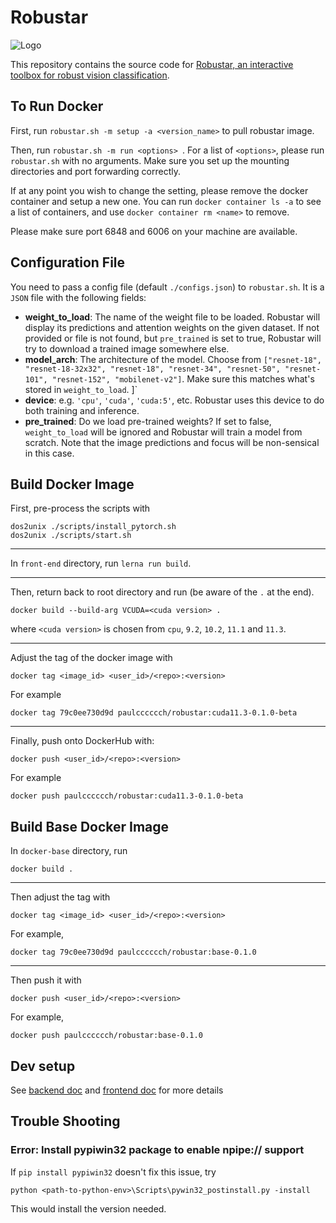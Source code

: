 # Robustar

![Logo](doc/logo_long.png "logo")

This repository contains the source code for [Robustar, an interactive toolbox for robust vision classification](https://github.com/HaohanWang/Robustar).

## To Run Docker

First, run `robustar.sh -m setup -a <version_name>` to pull robustar image. 

Then, run `robustar.sh -m run <options> `. For a list of `<options>`, please run `robustar.sh` with no arguments. Make sure you set up the mounting directories and port forwarding correctly.

If at any point you wish to change the setting, please remove the docker container and setup a new one. You can run `docker container ls -a` to see a list of containers, and use `docker container rm <name>` to remove.

Please make sure port 6848 and 6006 on your machine are available. 

## Configuration File
You need to pass a config file (default `./configs.json`) to `robustar.sh`. It is a `JSON` file with the following fields:

- **weight_to_load**: The name of the weight file to be loaded. Robustar will display its predictions and attention weights on the given dataset. If not provided or file is not found, but `pre_trained` is set to true, Robustar will try to download a trained image somewhere else.
- **model_arch**: The architecture of the model. Choose from `["resnet-18", "resnet-18-32x32", "resnet-18", "resnet-34", "resnet-50", "resnet-101", "resnet-152", "mobilenet-v2"]`. Make sure this matches what's stored in `weight_to_load`.
]`
- **device**: e.g. `'cpu'`, `'cuda'`, `'cuda:5'`, etc. Robustar uses this device to do both training and inference.
- **pre_trained**: Do we load pre-trained weights? If set to false, `weight_to_load` will be ignored and Robustar will train a model from scratch. Note that the image predictions and focus will be non-sensical in this case.


## Build Docker Image
First, pre-process the scripts with
```
dos2unix ./scripts/install_pytorch.sh
dos2unix ./scripts/start.sh
```

---

In `front-end` directory, run ` lerna run build `.   

---
Then, return back to root directory and run (be aware of the `.` at the end).
```
docker build --build-arg VCUDA=<cuda version> .
```
where `<cuda version>` is chosen from `cpu`, `9.2`, `10.2`, `11.1` and `11.3`.

---
Adjust the tag of the docker image with
```
docker tag <image_id> <user_id>/<repo>:<version>
```
For example
```
docker tag 79c0ee730d9d paulcccccch/robustar:cuda11.3-0.1.0-beta
```

---
Finally, push onto DockerHub with:
```
docker push <user_id>/<repo>:<version>
```
For example
```
docker push paulcccccch/robustar:cuda11.3-0.1.0-beta
```

## Build Base Docker Image
In `docker-base` directory, run 

```
docker build .
``` 

---

Then adjust the tag with
```
docker tag <image_id> <user_id>/<repo>:<version>
```
For example, 
```
docker tag 79c0ee730d9d paulcccccch/robustar:base-0.1.0
```

----

Then push it with 
```
docker push <user_id>/<repo>:<version>
```
For example, 
```
docker push paulcccccch/robustar:base-0.1.0
```



## Dev setup 

See [backend doc](./back-end/README.md) and [frontend doc](./front-end/README.md) for more details

## Trouble Shooting

### Error: Install pypiwin32 package to enable npipe:// support

If `pip install pypiwin32` doesn't fix this issue, try

```shell
python <path-to-python-env>\Scripts\pywin32_postinstall.py -install
```

This would install the version needed.
